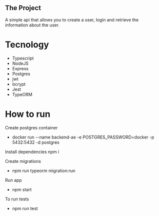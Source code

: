 ## The Project

A simple api that allows you to create a user, login and retrieve the information about the user.

# Tecnology

- Typescript
- NodeJS
- Express
- Postgres
- jwt
- bcrypt
- Jest
- TypeORM

# How to run
Create postgres container
- docker run --name backend-ae -e POSTGRES_PASSWORD=docker -p 5432:5432 -d postgres

Install dependencies
npm i

Create migrations
- npm run typeorm migration:run

Run app
- npm start

To run tests
- npm run test
